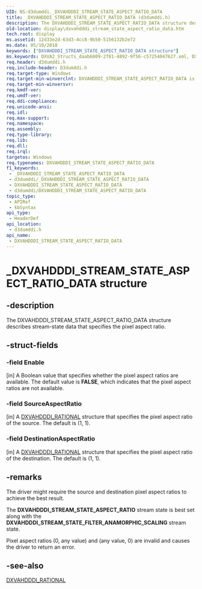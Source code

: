 ```yaml
---
UID: NS:d3dumddi._DXVAHDDDI_STREAM_STATE_ASPECT_RATIO_DATA
title: _DXVAHDDDI_STREAM_STATE_ASPECT_RATIO_DATA (d3dumddi.h)
description: The DXVAHDDDI_STREAM_STATE_ASPECT_RATIO_DATA structure describes stream-state data that specifies the pixel aspect ratio.
old-location: display\dxvahdddi_stream_state_aspect_ratio_data.htm
tech.root: display
ms.assetid: 12d33e2d-63d3-4cc8-9b50-5156132b2e72
ms.date: 05/10/2018
keywords: ["DXVAHDDDI_STREAM_STATE_ASPECT_RATIO_DATA structure"]
ms.keywords: DXVA2_Structs_daab6809-2f81-4892-9f56-c57254047627.xml, DXVAHDDDI_STREAM_STATE_ASPECT_RATIO_DATA, DXVAHDDDI_STREAM_STATE_ASPECT_RATIO_DATA structure [Display Devices], _DXVAHDDDI_STREAM_STATE_ASPECT_RATIO_DATA, d3dumddi/DXVAHDDDI_STREAM_STATE_ASPECT_RATIO_DATA, display.dxvahdddi_stream_state_aspect_ratio_data
req.header: d3dumddi.h
req.include-header: D3dumddi.h
req.target-type: Windows
req.target-min-winverclnt: DXVAHDDDI_STREAM_STATE_ASPECT_RATIO_DATA is supported beginning with the Windows 7 operating system.
req.target-min-winversvr: 
req.kmdf-ver: 
req.umdf-ver: 
req.ddi-compliance: 
req.unicode-ansi: 
req.idl: 
req.max-support: 
req.namespace: 
req.assembly: 
req.type-library: 
req.lib: 
req.dll: 
req.irql: 
targetos: Windows
req.typenames: DXVAHDDDI_STREAM_STATE_ASPECT_RATIO_DATA
f1_keywords:
 - _DXVAHDDDI_STREAM_STATE_ASPECT_RATIO_DATA
 - d3dumddi/_DXVAHDDDI_STREAM_STATE_ASPECT_RATIO_DATA
 - DXVAHDDDI_STREAM_STATE_ASPECT_RATIO_DATA
 - d3dumddi/DXVAHDDDI_STREAM_STATE_ASPECT_RATIO_DATA
topic_type:
 - APIRef
 - kbSyntax
api_type:
 - HeaderDef
api_location:
 - d3dumddi.h
api_name:
 - DXVAHDDDI_STREAM_STATE_ASPECT_RATIO_DATA
---
```


# _DXVAHDDDI_STREAM_STATE_ASPECT_RATIO_DATA structure


## -description

The DXVAHDDDI_STREAM_STATE_ASPECT_RATIO_DATA structure describes stream-state data that specifies the pixel aspect ratio.

## -struct-fields

### -field Enable

[in] A Boolean value that specifies whether the pixel aspect ratios are available. The default value is <b>FALSE</b>, which indicates that the pixel aspect ratios are not available.

### -field SourceAspectRatio

[in] A <a href="/windows-hardware/drivers/ddi/d3dumddi/ns-d3dumddi-_dxvahdddi_rational">DXVAHDDDI_RATIONAL</a> structure that specifies the pixel aspect ratio of the source. The default is (1, 1).

### -field DestinationAspectRatio

[in] A <a href="/windows-hardware/drivers/ddi/d3dumddi/ns-d3dumddi-_dxvahdddi_rational">DXVAHDDDI_RATIONAL</a> structure that specifies the pixel aspect ratio of the destination. The default is (1, 1).

## -remarks

The driver might require the source and destination pixel aspect ratios to achieve the best result. 

The <b>DXVAHDDDI_STREAM_STATE_ASPECT_RATIO</b> stream state is best set along with the <b>DXVAHDDDI_STREAM_STATE_FILTER_ANAMORPHIC_SCALING</b> stream state.

Pixel aspect ratios (0, any value) and (any value, 0) are invalid and causes the driver to return an error.

## -see-also

<a href="/windows-hardware/drivers/ddi/d3dumddi/ns-d3dumddi-_dxvahdddi_rational">DXVAHDDDI_RATIONAL</a>